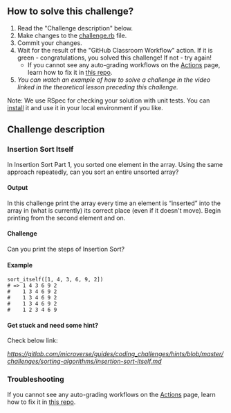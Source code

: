 ## How to solve this challenge?

1. Read the "Challenge description" below.
2. Make changes to the [challenge.rb](./challenge.rb) file.
3. Commit your changes.
4. Wait for the result of the "GitHub Classroom Workflow" action. If it is green - congratulations, you solved this challenge! If not - try again!
      - If you cannot see any auto-grading workflows on the  [Actions](../../actions) page, learn how to fix it in [this repo](https://github.com/microverse-students/autograding-troubles-ruby).
5.  *You can watch an example of how to solve a challenge in the video linked in the theoretical lesson preceding this challenge.*

Note: We use RSpec for checking your solution with unit tests. You can [install](https://github.com/rspec/rspec) it and use it in your local environment if you like.


## Challenge description

### Insertion Sort Itself

In Insertion Sort Part 1, you sorted one element in the array. Using the same approach repeatedly, can you sort an entire unsorted array?

#### Output
In this challenge print the array every time an element is “inserted” into the array in (what is currently) its correct place (even if it doesn't move). Begin printing from the second element and on.

#### Challenge
Can you print the steps of Insertion Sort?

#### Example
```
sort_itself([1, 4, 3, 6, 9, 2])
# => 1 4 3 6 9 2
#    1 3 4 6 9 2
#    1 3 4 6 9 2
#    1 3 4 6 9 2
#    1 2 3 4 6 9
```


#### Get stuck and need some hint?

Check below link: 

*https://gitlab.com/microverse/guides/coding_challenges/hints/blob/master/challenges/sorting-algorithms/insertion-sort-itself.md*

### Troubleshooting

If you cannot see any auto-grading workflows on the [Actions](../../actions) page, learn how to fix it in [this repo](https://github.com/microverse-students/autograding-troubles-ruby).
